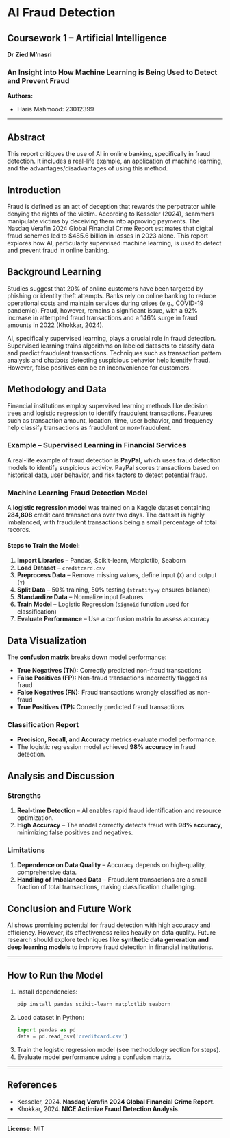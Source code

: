 # AI Fraud Detection

## Coursework 1 – Artificial Intelligence  
**Dr Zied M’nasri**  

### An Insight into How Machine Learning is Being Used to Detect and Prevent Fraud  

**Authors:**  
- Haris Mahmood: 23012399  

---

## Abstract
This report critiques the use of AI in online banking, specifically in fraud detection. It includes a real-life example, an application of machine learning, and the advantages/disadvantages of using this method.

## Introduction
Fraud is defined as an act of deception that rewards the perpetrator while denying the rights of the victim. According to Kesseler (2024), scammers manipulate victims by deceiving them into approving payments. The Nasdaq Verafin 2024 Global Financial Crime Report estimates that digital fraud schemes led to $485.6 billion in losses in 2023 alone. This report explores how AI, particularly supervised machine learning, is used to detect and prevent fraud in online banking.

## Background Learning
Studies suggest that 20% of online customers have been targeted by phishing or identity theft attempts. Banks rely on online banking to reduce operational costs and maintain services during crises (e.g., COVID-19 pandemic). Fraud, however, remains a significant issue, with a 92% increase in attempted fraud transactions and a 146% surge in fraud amounts in 2022 (Khokkar, 2024).

AI, specifically supervised learning, plays a crucial role in fraud detection. Supervised learning trains algorithms on labeled datasets to classify data and predict fraudulent transactions. Techniques such as transaction pattern analysis and chatbots detecting suspicious behavior help identify fraud. However, false positives can be an inconvenience for customers.

## Methodology and Data
Financial institutions employ supervised learning methods like decision trees and logistic regression to identify fraudulent transactions. Features such as transaction amount, location, time, user behavior, and frequency help classify transactions as fraudulent or non-fraudulent.

### Example – Supervised Learning in Financial Services
A real-life example of fraud detection is **PayPal**, which uses fraud detection models to identify suspicious activity. PayPal scores transactions based on historical data, user behavior, and risk factors to detect potential fraud.

### Machine Learning Fraud Detection Model
A **logistic regression model** was trained on a Kaggle dataset containing **284,808** credit card transactions over two days. The dataset is highly imbalanced, with fraudulent transactions being a small percentage of total records.

#### Steps to Train the Model:
1. **Import Libraries** – Pandas, Scikit-learn, Matplotlib, Seaborn
2. **Load Dataset** – `creditcard.csv`
3. **Preprocess Data** – Remove missing values, define input (`X`) and output (`Y`)
4. **Split Data** – 50% training, 50% testing (`stratify=y` ensures balance)
5. **Standardize Data** – Normalize input features
6. **Train Model** – Logistic Regression (`sigmoid` function used for classification)
7. **Evaluate Performance** – Use a confusion matrix to assess accuracy

## Data Visualization
The **confusion matrix** breaks down model performance:
- **True Negatives (TN):** Correctly predicted non-fraud transactions
- **False Positives (FP):** Non-fraud transactions incorrectly flagged as fraud
- **False Negatives (FN):** Fraud transactions wrongly classified as non-fraud
- **True Positives (TP):** Correctly predicted fraud transactions

### Classification Report
- **Precision, Recall, and Accuracy** metrics evaluate model performance.
- The logistic regression model achieved **98% accuracy** in fraud detection.

## Analysis and Discussion
### Strengths
1. **Real-time Detection** – AI enables rapid fraud identification and resource optimization.
2. **High Accuracy** – The model correctly detects fraud with **98% accuracy**, minimizing false positives and negatives.

### Limitations
1. **Dependence on Data Quality** – Accuracy depends on high-quality, comprehensive data.
2. **Handling of Imbalanced Data** – Fraudulent transactions are a small fraction of total transactions, making classification challenging.

## Conclusion and Future Work
AI shows promising potential for fraud detection with high accuracy and efficiency. However, its effectiveness relies heavily on data quality. Future research should explore techniques like **synthetic data generation and deep learning models** to improve fraud detection in financial institutions.

---

## How to Run the Model
1. Install dependencies:  
   ```bash
   pip install pandas scikit-learn matplotlib seaborn
   ```
2. Load dataset in Python:
   ```python
   import pandas as pd
   data = pd.read_csv('creditcard.csv')
   ```
3. Train the logistic regression model (see methodology section for steps).
4. Evaluate model performance using a confusion matrix.

---

## References
- Kesseler, 2024. **Nasdaq Verafin 2024 Global Financial Crime Report**.
- Khokkar, 2024. **NICE Actimize Fraud Detection Analysis**.

---

**License:** MIT
